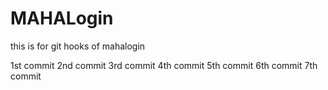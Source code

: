 # MAHALogin
this is for git hooks  of mahalogin

1st commit 
2nd commit
3rd commit 
4th commit
5th commit
6th commit
7th commit
